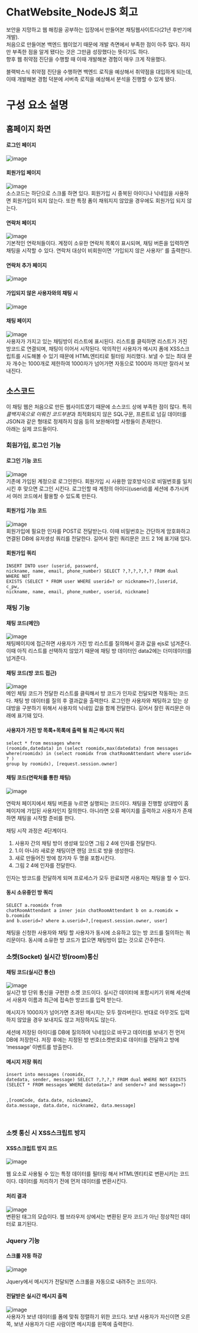 # ChatWebsite_NodeJS 회고
보안을 지망하고 웹 해킹을 공부하는 입장에서 만들어본 채팅웹사이트다(21년 후반기에 개발).  
처음으로 만들어본 백엔드 웹이었기 때문에 개발 측면에서 부족한 점이 아주 많다. 하지만 부족한 점을 알게 됐다는 것은 그만큼 성장했다는 뜻이기도 하다.  
향후 웹 취약점 진단을 수행할 때 이때 개발해본 경험이 매우 크게 작용했다.  
  
블랙박스식 취약점 진단을 수행하면 백엔드 로직을 예상해서 취약점을 대입하게 되는데, 이때 개발해본 경험 덕분에 서버측 로직을 예상해서 분석을 진행할 수 있게 됐다.

# 구성 요소 설명
##	홈페이지 화면
#### 로그인 페이지  
 ![image](https://github.com/koDove/ChatWebsite_NodeJS/assets/96663170/2ed90f3a-4a68-4451-8596-a00d86ab856f)
#### 회원가입 페이지  
 ![image](https://github.com/koDove/ChatWebsite_NodeJS/assets/96663170/8e20d2bc-b2a0-4d53-a5f3-e74de2833166)  
소스코드는 하단으로 스크롤 하면 있다. 회원가입 시 중복된 아이디나 닉네임을 사용하면 회원가입이 되지 않는다. 또한 특정 폼이 채워지지 않았을 경우에도 회원가입 되지 않는다. 
 
#### 연락처 페이지
 ![image](https://github.com/koDove/ChatWebsite_NodeJS/assets/96663170/4f4dab1d-dfe5-447c-8ef7-08b5699f9b03)  
 기본적인 연락처들이다. 계정이 소유한 연락처 목록이 표시되며, 채팅 버튼을 입력하면 채팅을 시작할 수 있다. 연락처 대상이 비회원이면 '가입되지 않은 사용자!' 를 출력한다.
#### 연락처 추가 페이지
 ![image](https://github.com/koDove/ChatWebsite_NodeJS/assets/96663170/cbd38601-b789-408b-b184-6d486818af58)
#### 가입되지 않은 사용자와의 채팅 시
 ![image](https://github.com/koDove/ChatWebsite_NodeJS/assets/96663170/a8d57641-f9b6-4c6d-a6c7-bf3c8481e85e)
#### 채팅 페이지
 ![image](https://github.com/koDove/ChatWebsite_NodeJS/assets/96663170/a4e285df-6563-4453-bace-24a543fef1e9)  
사용자가 가지고 있는 채팅방이 리스트에 표시된다. 리스트를 클릭하면 리스트가 가진 방코드로 연결되며, 채팅이 이어서 시작된다. 악의적인 사용자가 메시지 폼에 XSS스크립트를 시도해볼 수 있기 때문에 HTML엔티티로 필터링 처리했다. 보낼 수 있는 최대 문자 개수는 1000개로 제한하여 1000자가 넘어가면 자동으로 1000자 까지만 잘라서 보내진다.  
## 소스코드
이 채팅 웹은 처음으로 만든 웹사이트였기 때문에 소스코드 상에 부족한 점이 많다. 특히 *콜백지옥으로 이뤄진 코드부분*과 최적화되지 않은 SQL구문, 프론트로 넘길 데이터를 JSON과 같은 형태로 정제하지 않음 등의 보완해야할 사항들이 존재한다.  
아래는 실제 코드들이다.

### 회원가입, 로그인 기능  
#### 로그인 기능 코드
![image](https://github.com/koDove/ChatWebsite_NodeJS/assets/96663170/99583468-fe81-454c-8eec-11279a49a089)  
기존에 가입된 계정으로 로그인한다. 회원가입 시 사용한 암호방식으로 비밀번호를 일치시킨 후 맞으면 로그인 시킨다. 로그인할 때 계정의 아이디(userid)를 세션에 추가시켜서 여러 코드에서 활용할 수 있도록 만든다.  
#### 회원가입 기능 코드
 ![image](https://github.com/koDove/ChatWebsite_NodeJS/assets/96663170/8e8a8ea8-3ef8-484a-8d95-12c3f47db6d8)  
회원가입에 필요한 인자를 POST로 전달받는다. 이때 비밀번호는 간단하게 암호화하고 연결된 DB에 유저생성 쿼리를 전달한다. 길어서 잘린 쿼리문은 코드 2 1에 표기돼 있다.
    
#### 회원가입 쿼리
    INSERT INTO user (userid, password,
    nickname, name, email, phone_number) SELECT ?,?,?,?,?,? FROM dual WHERE NOT
    EXISTS (SELECT * FROM user WHERE userid=? or nickname=?),[userid, c_pw,
    nickname, name, email, phone_number, userid, nickname]


### 채팅 기능
#### 채팅 코드(메인)
 ![image](https://github.com/koDove/ChatWebsite_NodeJS/assets/96663170/bd0af7b7-070e-4d11-8177-be769264a1e5)  
채팅페이지에 접근하면 사용자가 가진 방 리스트를 질의해서 결과 값을 ejs로 넘겨준다. 이때 아직 리스트를 선택하지 않았기 때문에 채팅 방 데이터인 data2에는 더미데이터를 넘겨준다.  
#### 채팅 코드(방 코드 접근)
 ![image](https://github.com/koDove/ChatWebsite_NodeJS/assets/96663170/5974aecb-8703-47ab-9dd7-7eb2355ca8ab)  
메인 체팅 코드가 전달한 리스트를 클릭해서 방 코드가 인자로 전달되면 작동하는 코드다. 채팅 방 데이터를 질의 후 결과값을 출력한다. 로그인한 사용자와 채팅하고 있는 상대방을 구분하기 위해서 사용자의 닉네임 값을 함께 전달한다. 길어서 잘린 쿼리문은 아래에 표기돼 있다.  

#### 사용자가 가진 방 목록+목록에 출력 될 최근 메시지 쿼리 

    select * from messages where
    (roomidx,datedata) in (select roomidx,max(datedata) from messages
    where(roomidx) in (select roomidx from chatRoomAttendant where userid= ? )
    group by roomidx), [request.session.owner]


#### 채팅 코드(연락처를 통한 채팅)
 
 ![image](https://github.com/koDove/ChatWebsite_NodeJS/assets/96663170/167d8856-34fc-497d-8eaa-d03e66e6707f)  

연락처 페이지에서 채팅 버튼을 누르면 실행되는 코드이다. 채팅을 진행할 상대방이 홈페이지에 가입된 사용자인지 질의한다. 아니라면 오류 페이지를 출력하고 사용자가 존재하면 채팅을 시작할 준비를 한다.  
  
채팅 시작 과정은 4단계이다.
1.	사용자 간의 채팅 방이 생성돼 있으면 그림 2 4에 인자를 전달한다.
2.	1.이 아니라 새로운 채팅이면 랜덤 코드로 방을 생성한다.
3.	새로 만들어진 방에 참가자 두 명을 포함시킨다.
4.	그림 2 4에 인자를 전달한다.  
  
인자는 방코드를 전달하게 되며 프로세스가 모두 완료되면 사용자는 채팅을 할 수 있다.
#### 동시 소유중인 방 쿼리
    
    SELECT a.roomidx from
    chatRoomAttendant a inner join chatRoomAttendant b on a.roomidx = b.roomidx
    and b.userid=? where a.userid=?,[request.session.owner, user]



채팅을 신청한 사용자와 채팅 할 사용자가 동시에 소유하고 있는 방 코드를 질의하는 쿼리문이다. 동시에 소유한 방 코드가 없으면 채팅방이 없는 것으로 간주한다.  
### 소켓(Socket) 실시간 방(room)통신
#### 채팅 코드(실시간 통신) 
 ![image](https://github.com/koDove/ChatWebsite_NodeJS/assets/96663170/b2ff6ca2-59a8-448f-96e7-c6ed3a4bce3c)  
실시간 방 단위 통신을 구현한 소켓 코드이다. 실시간 데이터에 포함시키기 위해 세션에서 사용자 이름과 최근에 접속한 방코드를 입력 받는다.  
  
메시지가 1000자가 넘어가면 초과된 메시지는 모두 잘라버린다. 반대로 아무것도 입력하지 않았을 경우 보내지도 않고 저장하지도 않는다.  
  
세션에 저장된 아이디를 DB에 질의하여 닉네임으로 바꾸고 데이터를 보내기 전 먼저 DB에 저장한다. 저장 후에는 지정된 방 번호(소켓번호)로 데이터를 전달하고 방에 ‘message’ 이벤트를 방출한다.  

 #### 메시지 저장 쿼리
    insert into messages (roomidx,
    datedata, sender, message) SELECT ?,?,?,? FROM dual WHERE NOT EXISTS
    (SELECT * FROM messages WHERE datedata=? and sender=? and message=?)


    ,[roomCode, data.date, nickname2,
    data.message, data.date, nickname2, data.message]

 
### 소켓 통신 시 XSS스크립트 방지
#### XSS스크립트 방지 코드  
 ![image](https://github.com/koDove/ChatWebsite_NodeJS/assets/96663170/a9ff5125-c3d4-43ce-b4bf-0c8acefed2f2)  

웹 요소로 사용될 수 있는 특정 데이터를 필터링 해서 HTML엔티티로 변환시키는 코드이다. 데이터를 처리하기 전에 먼저 데이터를 변환시킨다.  

#### 처리 결과
 ![image](https://github.com/koDove/ChatWebsite_NodeJS/assets/96663170/c83cdc5b-5edf-4a20-8a90-d19bf23a69f7)  
변환된 태그의 모습이다. 웹 브라우저 상에서는 변환된 문자 코드가 아닌 정상적인 데이터로 표기된다.  
### Jquery 기능
#### 스크롤 자동 하강
 ![image](https://github.com/koDove/ChatWebsite_NodeJS/assets/96663170/cfc3ae53-51cb-4fb6-9db5-46686063f223)  

Jquery에서 메시지가 전달되면 스크롤을 자동으로 내려주는 코드이다.
#### 전달받은 실시간 메시지 출력
![image](https://github.com/koDove/ChatWebsite_NodeJS/assets/96663170/dac82ca0-fa81-4daa-a6b7-af5c157127dd)  
사용자가 보낸 데이터를 폼에 맞춰 정렬하기 위한 코드다. 보낸 사용자가 자신이면 오른쪽, 보낸 사용자가 다른 사람이면 메시지를 왼쪽에 출력한다.  
